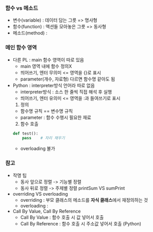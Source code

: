 ### 함수 vs 메소드
- 변수(variable) : 데이터 담는 그릇 => 명사형
- 함수(function) : 액션들 모아놓은 그릇 => 동사형
- 메소드(method) :

### 메인 함수 영역
- 다른 PL : main 함수 영역이 따로 있음
    - main 영역 내에 함수 정의X
    - 띄어쓰기, 엔터 무의미
    <= 영역을 {}로 표시
    - parameter(개수, 자료형) 다르면 함수명 같아도 됨
- Python : interpreter방식 언어라 따로 없음
    - interpreter방식 : 소스 한 줄씩 직접 해석 후 실행
    - 띄어쓰기, 엔터 유의미
    <= 영역을 :과 들여쓰기로 표시
    1. 정의 
    - 함수명 규칙 == 변수명 규칙 
    - parameter : 함수 수행시 필요한 재료
    2. 함수 호출
    ```py
    def test():
        pass    # 자리 채우기
    ```
    - overloading 불가
### 참고
- 작명 팁
    - 동사 앞으로 정렬 -> 기능별 정렬
    - 동사 뒤로 정렬 -> 주제별 정렬
        printSum VS sumPrint
- overriding VS overloading
    - overriding : 부모 클래스의 메소드를 **자식 클래스**에서 재정의하는 것
    - overloading : 
- Call By Value, Call By Reference
    - Call By Value : 함수 호출 시 값 넣어서 호출
    - Call By Reference : 함수 호출 시 주소값 넣어서 호출 (Python)